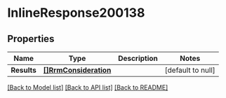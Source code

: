 # InlineResponse200138

## Properties
Name | Type | Description | Notes
------------ | ------------- | ------------- | -------------
**Results** | [**[]RrmConsideration**](rrm_consideration.md) |  | [default to null]

[[Back to Model list]](../README.md#documentation-for-models) [[Back to API list]](../README.md#documentation-for-api-endpoints) [[Back to README]](../README.md)

